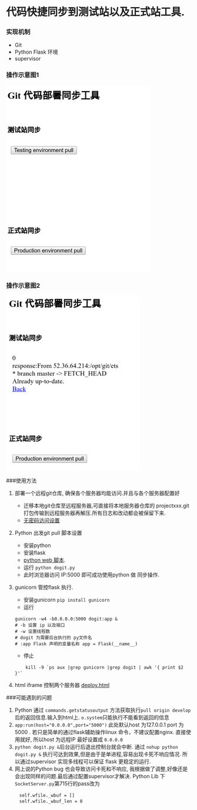 # 代码快捷同步到测试站以及正式站工具.
### 实现机制

* Git
* Python Flask 环境
* supervisor

### 操作示意图1
![image](images/code-deploy.png)

### 操作示意图2
![image](images/code-deploy2.png)



###使用方法

1. 部署一个远程git仓库, 确保各个服务器均能访问.并且与各个服务器配置好 
	* 迁移本地git仓库至远程服务器,可直接将本地服务器仓库的 projectxxx.git 打包传输到远程服务器再解压.所有日志和改动都会被保留下来. 
	* [无密码访问设置](http://blog.csdn.net/haigenwong/article/details/7410914) 
2.  Python 出发git pull 脚本设置
	* 安装python
	* 安装flask
	* [python web 脚本](dogit.py). 
	* 运行 ``python dogit.py``
	* 此时浏览器访问 IP:5000 即可成功使用python 做 同步操作.
3.  gunicorn 管控flask 执行.
	* 安装gunicorn `pip install gunicorn`
	* 运行
	```
	gunicorn -w4 -b0.0.0.0:5000 dogit:app &
	# -b 设置 ip 以及端口
	# -w 设置线程数
	# dogit 为需要后台执行的 py文件名
	# :app Flask 声明的变量名称 app = Flask(__name__)
	```
	* 停止 
	```
		kill -9 `ps aux |grep gunicorn |grep dogit | awk '{ print $2 }'`
	```
	
4. html iframe 控制两个服务器 [deploy.html](deploy.html)
	 
###可能遇到的问题

1. Python 通过 ``commands.getstatusoutput`` 方法获取执行``pull origin develop``后的返回信息.输入到html上. ``o.system``只能执行不能看到返回的信息
2. ``app:run(host="0.0.0.0",port="5000")`` 此处默认host 为127.0.0.1 port 为5000 . 若只是简单的通过flask辅助操作linux 命令，不建议配置nginx. 直接使用就好, 所以host 为远程IP 最好设置成 ``0.0.0.0``
3. ``python dogit.py &``后台运行后退出控制台就会中断. 
	 通过 ``nohup python dogit.py &`` 执行可达到效果,但是由于是单进程,容易出现卡死不响应情况.
	 所以通过supervisor 实现多线程可以保证 flask 更稳定的运行.
4. 网上说的Python bug 也会导致访问卡死和不响应, 我根据做了调整,好像还是会出现同样的问题.最后通过配置supervisor才解决.
	Python Lib 下``SocketServer.py``第715行的pass改为
```
	 self.wfile._wbuf = []
	 self.wfile._wbuf_len = 0
	 
```

